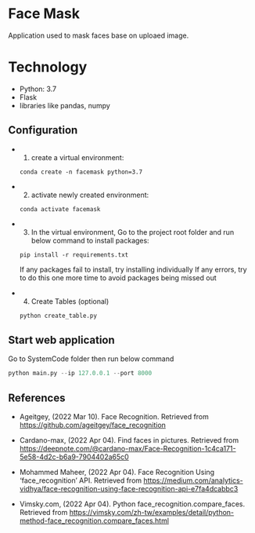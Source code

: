 # Face Mask

Application used to mask faces base on uploaed image.

# Technology
* Python: 3.7
* Flask
* libraries like pandas, numpy

## Configuration
* 1. create a virtual environment:
    ```
    conda create -n facemask python=3.7
    ```

* 2. activate newly created environment:
    ```
    conda activate facemask
    ```

* 3. In the virtual environment, Go to the project root folder and run below command to install packages:
    ```
    pip install -r requirements.txt  
    ```

     If any packages fail to install, try installing individually
     If any errors, try to do this one more time to avoid packages being missed out

* 4. Create Tables (optional)
    ```python
    python create_table.py
    ```

## Start web application
 Go to SystemCode folder then run below command
```python
python main.py --ip 127.0.0.1 --port 8000
```
## References
*  Ageitgey, (2022 Mar 10). Face Recognition. Retrieved from https://github.com/ageitgey/face_recognition 
 
*  Cardano-max, (2022 Apr 04). Find faces in pictures. Retrieved from https://deepnote.com/@cardano-max/Face-Recognition-1c4ca171-5e58-4d2c-b6a9-7904402a65c0
 
*  Mohammed Maheer, (2022 Apr 04). Face Recognition Using ‘face_recognition’ API. Retrieved from https://medium.com/analytics-vidhya/face-recognition-using-face-recognition-api-e7fa4dcabbc3
 
*  Vimsky.com, (2022 Apr 04). Python face_recognition.compare_faces. Retrieved from https://vimsky.com/zh-tw/examples/detail/python-method-face_recognition.compare_faces.html


